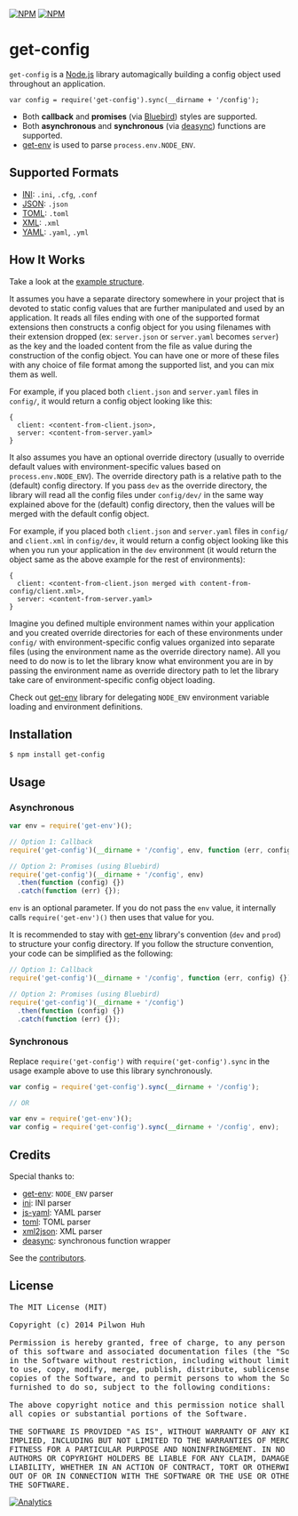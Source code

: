 [![NPM](https://nodei.co/npm/get-config.png?downloads=false&stars=false)](https://npmjs.org/package/get-config) [![NPM](https://nodei.co/npm-dl/get-config.png?months=6)](https://npmjs.org/package/get-config)


# get-config

`get-config` is a [Node.js](http://nodejs.org/) library automagically building a config object used throughout an application.

    var config = require('get-config').sync(__dirname + '/config');

* Both **callback** and **promises** (via [Bluebird](https://github.com/petkaantonov/bluebird)) styles are supported.
* Both **asynchronous** and **synchronous** (via [deasync](https://github.com/abbr/deasync)) functions are supported.
* [get-env](https://github.com/pilwon/node-get-env) is used to parse `process.env.NODE_ENV`.


## Supported Formats

* [INI](http://en.wikipedia.org/wiki/INI_file): `.ini`, `.cfg`, `.conf`
* [JSON](http://json.org/): `.json`
* [TOML](https://github.com/toml-lang/toml): `.toml`
* [XML](http://www.w3.org/XML/): `.xml`
* [YAML](http://yaml.org/): `.yaml`, `.yml`


## How It Works

Take a look at the [example structure](https://github.com/pilwon/node-get-config/tree/master/example).

It assumes you have a separate directory somewhere in your project that is devoted to static config values that are further manipulated and used by an application. It reads all files ending with one of the supported format extensions then constructs a config object for you using filenames with their extension dropped (ex: `server.json` or `server.yaml` becomes `server`) as the key and the loaded content from the file as value during the construction of the config object. You can have one or more of these files with any choice of file format among the supported list, and you can mix them as well.

For example, if you placed both `client.json` and `server.yaml` files in `config/`, it would return a config object looking like this:

```
{
  client: <content-from-client.json>,
  server: <content-from-server.yaml>
}
```

It also assumes you have an optional override directory (usually to override default values with environment-specific values based on `process.env.NODE_ENV`). The override directory path is a relative path to the (default) config directory. If you pass `dev` as the override directory, the library will read all the config files under `config/dev/` in the same way explained above for the (default) config directory, then the values will be merged with the default config object.

For example, if you placed both `client.json` and `server.yaml` files in `config/` and `client.xml` in `config/dev`, it would return a config object looking like this when you run your application in the `dev` environment (it would return the object same as the above example for the rest of environments):

```
{
  client: <content-from-client.json merged with content-from-config/client.xml>,
  server: <content-from-server.yaml>
}
```

Imagine you defined multiple environment names within your application and you created override directories for each of these environments under `config/` with environment-specific config values organized into separate files (using the environment name as the override directory name). All you need to do now is to let the library know what environment you are in by passing the environment name as override directory path to let the library take care of environment-specific config object loading.

Check out [get-env](https://github.com/pilwon/node-get-env) library for delegating `NODE_ENV` environment variable loading and environment definitions.


## Installation

    $ npm install get-config


## Usage

### Asynchronous

```js
var env = require('get-env')();

// Option 1: Callback
require('get-config')(__dirname + '/config', env, function (err, config) {});

// Option 2: Promises (using Bluebird)
require('get-config')(__dirname + '/config', env)
  .then(function (config) {})
  .catch(function (err) {});
```

`env` is an optional parameter. If you do not pass the `env` value, it internally calls `require('get-env')()` then uses that value for you.

It is recommended to stay with [get-env](https://github.com/pilwon/node-get-env) library's convention (`dev` and `prod`) to structure your config directory. If you follow the structure convention, your code can be simplified as the following:

```js
// Option 1: Callback
require('get-config')(__dirname + '/config', function (err, config) {});

// Option 2: Promises (using Bluebird)
require('get-config')(__dirname + '/config')
  .then(function (config) {})
  .catch(function (err) {});
```

### Synchronous

Replace `require('get-config')` with `require('get-config').sync` in the usage example above to use this library synchronously.

```js
var config = require('get-config').sync(__dirname + '/config');

// OR

var env = require('get-env')();
var config = require('get-config').sync(__dirname + '/config', env);
```


## Credits

Special thanks to:

* [get-env](https://github.com/pilwon/node-get-env): `NODE_ENV` parser
* [ini](https://github.com/isaacs/ini): INI parser
* [js-yaml](https://github.com/nodeca/js-yaml): YAML parser
* [toml](https://github.com/BinaryMuse/toml-node): TOML parser
* [xml2json](https://github.com/buglabs/node-xml2json): XML parser
* [deasync](https://github.com/abbr/deasync): synchronous function wrapper

See the [contributors](https://github.com/pilwon/node-get-config/graphs/contributors).


## License

<pre>
The MIT License (MIT)

Copyright (c) 2014 Pilwon Huh

Permission is hereby granted, free of charge, to any person obtaining a copy
of this software and associated documentation files (the "Software"), to deal
in the Software without restriction, including without limitation the rights
to use, copy, modify, merge, publish, distribute, sublicense, and/or sell
copies of the Software, and to permit persons to whom the Software is
furnished to do so, subject to the following conditions:

The above copyright notice and this permission notice shall be included in
all copies or substantial portions of the Software.

THE SOFTWARE IS PROVIDED "AS IS", WITHOUT WARRANTY OF ANY KIND, EXPRESS OR
IMPLIED, INCLUDING BUT NOT LIMITED TO THE WARRANTIES OF MERCHANTABILITY,
FITNESS FOR A PARTICULAR PURPOSE AND NONINFRINGEMENT. IN NO EVENT SHALL THE
AUTHORS OR COPYRIGHT HOLDERS BE LIABLE FOR ANY CLAIM, DAMAGES OR OTHER
LIABILITY, WHETHER IN AN ACTION OF CONTRACT, TORT OR OTHERWISE, ARISING FROM,
OUT OF OR IN CONNECTION WITH THE SOFTWARE OR THE USE OR OTHER DEALINGS IN
THE SOFTWARE.
</pre>

[![Analytics](https://ga-beacon.appspot.com/UA-47034562-24/node-get-config/readme?pixel)](https://github.com/pilwon/node-get-config)
